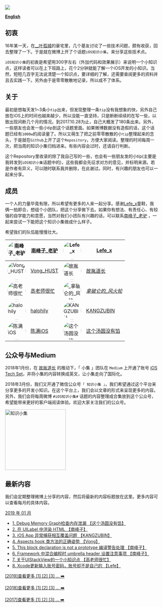 

![](https://github.com/southpeak/iOS-tech-set/blob/master/images/Banner.png?raw=true)

**[English](https://github.com/southpeak/iOS-tech-set/blob/master/README_EN.md)**

## 初衷

16年某一天，在[__叶孤城](https://weibo.com/u/1438670852)的豪宅里，几个基友讨论了一些技术问题，颇有收获，回去整理了一下。于是就在微博上开了个话题`iOS知识小集`，来分享这些技术点。

`iOS知识小集`的初衷是希望用300字左右（外加代码和效果展示）来说明一个小知识点，这样读者可以在上下班路上，花个2分钟就能了解一个iOS开发的小知识。当然，短短几百字无法说清楚一个知识点，要详细的了解，还需要查阅更多的资料并且去实践一下。另外由于是零零散散地记录，所以成不了体系。

## 关于

最初是想每天发1~3条小`tip`出来，但发现整理一条`tip`没有我想象的快，另外自己放在iOS上的时间也越来越少，所以没能一直坚持，只是断断续续的在写一些，以致出现间断几个月的情况。到2017.10.28为止，自己大概发了180条出来。另外，一些朋友也会发一些小tip到这个话题里面。如果微博数据没有造假的话，这个话题已经有`1000w`的阅读量了。所以又萌生了把之前零零散散的小`tip`整理起来的念头，于是就在`Github`上开了这个`Repository`，方便大家阅读。整理的时间每周一次，把当周的知识小集归档进来。有些内容会过时，还请自行判断。

这个Repository里收录的除了我自己写的一些，也会有一些朋友发的小tip(主要是我转发到`iOS知识小集`话题中的)，这些我都会先征求对方的意见，并标明来源。若是作者有异义，可以随时联系我并删除，在此谢过。同时，有兴趣的朋友也可以一起来分享。

## 成员

一个人的力量毕竟有限，所以希望有更多的人来一起分享。感谢[Lefe_x](https://weibo.com/u/5953150140)童鞋，我俩一拍即合，想组个小团队，把这个分享做下去。如果你有想法、有责任心、有较强的自学能力和意愿，当然对我们小团队有兴趣的话，可以联系[南峰子_老驴](http://weibo.com/touristdiary) ，一起来尝试一下能把这个知识小集做成什么样子。

希望我们的队伍能慢慢壮大。

 <a href="https://weibo.com/touristdiary"><img style="border-radius: 30px" src="https://tva1.sinaimg.cn/crop.1.0.1366.1366.180/c5ff030ejw8f5bbc70i61j212011yq80.jpg" title="南峰子_老驴" width="60"/></a> | [南峰子_老驴](https://weibo.com/touristdiary) | <a href="https://weibo.com/u/5953150140"><img style="border-radius: 30px" src="https://tva4.sinaimg.cn/crop.8.0.1226.1226.180/006uSOiEjw8f9h4ihstq4j30yi0y2gnq.jpg" title="Lefe_x" width="60"/></a> | [Lefe_x](https://weibo.com/u/5953150140) 
------------- | ------------- | ------------- | -------------
<a href="https://weibo.com/VongLo"><img style="border-radius: 30px" src="https://tvax3.sinaimg.cn/crop.0.0.667.667.180/ba81ca29ly8fhu4meonedj20ij0ijgmh.jpg" title="Vong_HUST" width="60"/></a> | [Vong_HUST](https://weibo.com/VongLo) | <a href="https://weibo.com/soapyigu"><img style="border-radius: 30px" src="https://tva4.sinaimg.cn/crop.14.0.721.721.180/6cf34ee4jw8f8rdmtzzgmj20ku0k10t5.jpg" title="故胤道长" width="60"/></a> | [故胤道长](https://weibo.com/soapyigu)
<a href="https://weibo.com/517082456"><img style="border-radius: 30px" src="https://tva4.sinaimg.cn/crop.0.0.1242.1242.180/5fe18d75jw8evft9qcjh5j20yi0yigo5.jpg" title="高老师很忙" width="60"/></a> | [高老师很忙](https://weibo.com/517082456) | <a href="https://weibo.com/u/2293476232"><img style="border-radius: 30px" src="https://tvax1.sinaimg.cn/crop.6.0.737.737.180/88b3ab88ly8fnassmyvedj20ku0khgma.jpg" title="_拿破仑的_风火轮_" width="60"/></a> | [_拿破仑的_风火轮_](https://weibo.com/u/2293476232) 
<a href="http://weibo.com/halohily"><img style="border-radius: 30px" src="http://ww4.sinaimg.cn/mw690/d9ec7ffcjw8f8a753z961j20e80dp0t3.jpg" title="halohily" width="60"/></a> | [halohily](http://weibo.com/halohily) | <a href="https://weibo.com/kangzubin"><img style="border-radius: 30px" src="https://tva3.sinaimg.cn/crop.0.0.440.440.180/621b53aejw8ekybg28hxzj20c80c83z0.jpg" title="KANGZUBIN" width="60"/></a> | [KANGZUBIN](https://weibo.com/kangzubin) 
<a href="https://weibo.com/cimer"><img style="border-radius: 30px" src="https://tvax3.sinaimg.cn/crop.0.0.240.240.180/63fbed7aly8fgwp4qd9e4j206o06omx4.jpg" title="陈满iOS" width="60"/></a> | [陈满iOS](https://weibo.com/cimer)  | <a href="https://weibo.com/u/6603469503"><img style="border-radius: 30px" src="http://wx1.sinaimg.cn/mw690/007cTu4Dly8ftcswhzxpsj303o03oglg.jpg" title="这个汤圆没有馅" width="60"/></a> | [这个汤圆没有馅](https://weibo.com/u/6603469503) 

## 公众号与Medium

2018年1月份，在 [故胤道长](https://weibo.com/soapyigu) 的推动下，「 小集 」团队在 `Medium` 上开通了账号 [iOS Tech Set](https://medium.com/@iostechset)，并将小集的内容转换成英文，让小集走向了国际化。

2018年3月份，我们又开通了微信公众号`「 知识小集 」`，我们希望通过这个平台来分享更多的开发小知识。在这个平台上，我们会以文章的形式来呈现更多的内容。另外，我们会将每周微博 `#iOS知识小集#` 话题的内容整理成合集放到这个公众号，希望能带来更好的客户端阅读体验。欢迎大家关注我们的公众号。

<img src="https://raw.githubusercontent.com/iOS-Tips/iOS-tech-set/master/images/qrcode.jpg" title="知识小集" width="200"/>

## 最新内容
我们会定期整理微博上分享的内容，然后将最新的内容标题放在这里。更多内容可以查看每月的具体内容。

[2019 年 01 月](https://github.com/southpeak/iOS-tech-set/blob/master/2019/01.md)

* [1. Debug Memory Graph检查内存泄漏 【这个汤圆没有馅】](https://github.com/southpeak/iOS-tech-set/blob/master/2019/01.md#debug-memory-graph%E6%A3%80%E6%9F%A5%E5%86%85%E5%AD%98%E6%B3%84%E6%BC%8F)
* [2. 在 UILabel 中渲染 HTML 【南峰子】](https://github.com/southpeak/iOS-tech-set/blob/master/2019/01.md#%E5%9C%A8-uilabel-%E4%B8%AD%E6%B8%B2%E6%9F%93-html)
* [3. iOS App 异常捕获相互覆盖问题 【KANGZUBIN】](https://github.com/southpeak/iOS-tech-set/blob/master/2019/01.md#ios-app-%E5%BC%82%E5%B8%B8%E6%8D%95%E8%8E%B7%E7%9B%B8%E4%BA%92%E8%A6%86%E7%9B%96%E9%97%AE%E9%A2%98)
* [4. Aspects hook 类方法的正确姿势  【Vong】](https://github.com/southpeak/iOS-tech-set/blob/master/2019/01.md#aspects-hook-%E7%B1%BB%E6%96%B9%E6%B3%95%E7%9A%84%E6%AD%A3%E7%A1%AE%E5%A7%BF%E5%8A%BF-)
* [5. This block declaration is not a prototype 编译警告处理 【南峰子】](https://github.com/southpeak/iOS-tech-set/blob/master/2019/01.md#this-block-declaration-is-not-a-prototype-%E7%BC%96%E8%AF%91%E8%AD%A6%E5%91%8A%E5%A4%84%E7%90%86)
* [6. Framework 中混合编程时 umbrella header 设置注意事项 【南峰子】](https://github.com/southpeak/iOS-tech-set/blob/master/2019/01.md#framework-%E4%B8%AD%E6%B7%B7%E5%90%88%E7%BC%96%E7%A8%8B%E6%97%B6-umbrella-header-%E8%AE%BE%E7%BD%AE%E6%B3%A8%E6%84%8F%E4%BA%8B%E9%A1%B9)
* [7. 关于UIStackView的一个小知识点 【高老师很忙】](https://github.com/southpeak/iOS-tech-set/blob/master/2019/01.md#%E5%85%B3%E4%BA%8Euistackview%E7%9A%84%E4%B8%80%E4%B8%AA%E5%B0%8F%E7%9F%A5%E8%AF%86%E7%82%B9)
* [8. Xcode更新输入账号密码，账号却不是自己的 【Lefe】](https://github.com/southpeak/iOS-tech-set/blob/master/2019/01.md#xcode%E6%9B%B4%E6%96%B0%E8%BE%93%E5%85%A5%E8%B4%A6%E5%8F%B7%E5%AF%86%E7%A0%81%EF%BC%8C%E8%B4%A6%E5%8F%B7%E5%8D%B4%E4%B8%8D%E6%98%AF%E8%87%AA%E5%B7%B1%E7%9A%84)

[[2019]查看更多 [1] [2] [3] ... ➡️](https://github.com/southpeak/iOS-tech-set/blob/master/2019/目录.md)

[[2018]查看更多 [1] [2] [3] ... ➡️](https://github.com/southpeak/iOS-tech-set/blob/master/2018/目录.md)

[[2017]查看更多 [1] [2] [3] ... ➡️](https://github.com/southpeak/iOS-tech-set/blob/master/2017/目录.md)

